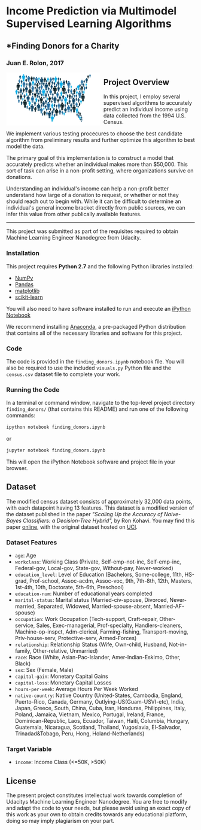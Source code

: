 # Income Prediction via Multimodel Supervised Learning Algorithms 

## *Finding Donors for a Charity

### Juan E. Rolon, 2017

<img src="census.jpg"
     alt="customer_segments"
     style="float: left; margin-right: 10px; width: 250px;" />


## Project Overview

In this project, I employ several supervised algorithms to accurately predict an individual income using data collected from the 1994 U.S. Census.   

We implement various testing procecures to choose the best candidate algorithm from preliminary results and further optimize this algorithm to best model the data.   

The primary goal of this implementation is to construct a model that accurately predicts whether an individual makes more than $50,000. This sort of task can arise in a non-profit setting, where organizations survive on donations.    

Understanding an individual's income can help a non-profit better understand how large of a donation to request, or whether or not they should reach out to begin with.  While it can be difficult to determine an individual's general income bracket directly from public sources, we can infer this value from other publically available features.  

---
This project was submitted as part of the requisites required to obtain Machine Learning Engineer Nanodegree from Udacity.


### Installation

This project requires **Python 2.7** and the following Python libraries installed:

- [NumPy](http://www.numpy.org/)
- [Pandas](http://pandas.pydata.org)
- [matplotlib](http://matplotlib.org/)
- [scikit-learn](http://scikit-learn.org/stable/)

You will also need to have software installed to run and execute an [iPython Notebook](http://ipython.org/notebook.html)

We recommend installing [Anaconda](https://www.continuum.io/downloads), a pre-packaged Python distribution that contains all of the necessary libraries and software for this project. 

### Code

The code is provided in the `finding_donors.ipynb` notebook file. You will also be required to use the included `visuals.py` Python file and the `census.csv` dataset file to complete your work.   


### Running the Code

In a terminal or command window, navigate to the top-level project directory `finding_donors/` (that contains this README) and run one of the following commands:

```bash
ipython notebook finding_donors.ipynb
```  
or
```bash
jupyter notebook finding_donors.ipynb
```

This will open the iPython Notebook software and project file in your browser.

## Dataset

The modified census dataset consists of approximately 32,000 data points, with each datapoint having 13 features. This dataset is a modified version of the dataset published in the paper *"Scaling Up the Accuracy of Naive-Bayes Classifiers: a Decision-Tree Hybrid",* by Ron Kohavi. You may find this paper [online](https://www.aaai.org/Papers/KDD/1996/KDD96-033.pdf), with the original dataset hosted on [UCI](https://archive.ics.uci.edu/ml/datasets/Census+Income).

### Dataset Features  


- `age`: Age
- `workclass`: Working Class (Private, Self-emp-not-inc, Self-emp-inc, Federal-gov, Local-gov, State-gov, Without-pay, Never-worked)
- `education_level`: Level of Education (Bachelors, Some-college, 11th, HS-grad, Prof-school, Assoc-acdm, Assoc-voc, 9th, 7th-8th, 12th, Masters, 1st-4th, 10th, Doctorate, 5th-6th, Preschool)
- `education-num`: Number of educational years completed
- `marital-status`: Marital status (Married-civ-spouse, Divorced, Never-married, Separated, Widowed, Married-spouse-absent, Married-AF-spouse)
- `occupation`: Work Occupation (Tech-support, Craft-repair, Other-service, Sales, Exec-managerial, Prof-specialty, Handlers-cleaners, Machine-op-inspct, Adm-clerical, Farming-fishing, Transport-moving, Priv-house-serv, Protective-serv, Armed-Forces)
- `relationship`: Relationship Status (Wife, Own-child, Husband, Not-in-family, Other-relative, Unmarried)
- `race`: Race (White, Asian-Pac-Islander, Amer-Indian-Eskimo, Other, Black)
- `sex`: Sex (Female, Male)
- `capital-gain`: Monetary Capital Gains
- `capital-loss`: Monetary Capital Losses
- `hours-per-week`: Average Hours Per Week Worked
- `native-country`: Native Country (United-States, Cambodia, England, Puerto-Rico, Canada, Germany, Outlying-US(Guam-USVI-etc), India, Japan, Greece, South, China, Cuba, Iran, Honduras, Philippines, Italy, Poland, Jamaica, Vietnam, Mexico, Portugal, Ireland, France, Dominican-Republic, Laos, Ecuador, Taiwan, Haiti, Columbia, Hungary, Guatemala, Nicaragua, Scotland, Thailand, Yugoslavia, El-Salvador, Trinadad&Tobago, Peru, Hong, Holand-Netherlands)

### Target Variable

- `income`: Income Class (<=50K, >50K)

## License

The present project constitutes intellectual work towards completion of Udacitys Machine Learning Engineer Nanodegree. You are free to modify and adapt the code to your needs, but please avoid using an exact copy of this work as your own to obtain credits towards any educational platform, doing so may imply plagiarism on your part.

